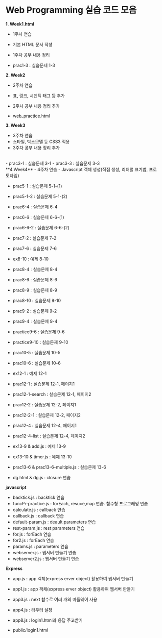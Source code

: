 # Web Programming 실습 코드 모음

**1. Week1.html**
   - 1주차 연습
   - 기본 HTML 문서 작성
   - 1주차 공부 내용 정리


   - prac1-3 : 실습문제 1-3


**2. Week2**
   - 2주차 연습
   - 표, 링크, 시맨틱 태그 등 추가
   - 2주차 공부 내용 정리 추가


   - web_practice.html


**3. Week3**
   - 3주차 연습
   - 스타일, 박스모델 등 CSS3 적용
   - 3주차 공부 내용 정리 추가
<br>
   - prac3-1 : 실습문제 3-1
   - prac3-3 : 실습문제 3-3
<br>
**4.Week4**
   - 4주차 연습
   - Javascript 객체 생성(직접 생성, 리터럴 표기법, 프로토타입)

- prac5-1 : 실습문제 5-1-(1)
- prac5-1-2 : 실습문제 5-1-(2)

- prac6-4 : 실습문제 6-4
- prac6-6 : 실습문제 6-6-(1)
- prac6-6-2 : 실습문제 6-6-(2)

- prac7-2 : 실습문제 7-2
- prac7-6 : 실습문제 7-6

- ex8-10 : 예제 8-10
- prac8-4 : 실습문제 8-4
- prac8-6 : 실습문제 8-6
- prac8-9 : 실습문제 8-9
- prac8-10 : 실습문제 8-10

- prac9-2 : 실습문제 9-2
- prac9-4 : 실습문제 9-4
- practice9-6 : 실습문제 9-6
- practice9-10 : 실습문제 9-10

- prac10-5 : 실습문제 10-5
- prac10-6 : 실습문제 10-6

- ex12-1 : 예제 12-1
- prac12-1 : 실습문제 12-1, 페이지1
- prac12-1-search : 실습문제 12-1, 페이지2
- prac12-2 : 실습문제 12-2, 페이지1
- prac12-2-1 : 실습문제 12-2, 페이지2
- prac12-4 : 실습문제 12-4, 페이지1
- prac12-4-list : 실습문제 12-4, 페이지2

- ex13-9 & add.js : 예제 13-9
- ex13-10 & timer.js : 예제 13-10
- prac13-6 & prac13-6-multiple.js : 실습문제 13-6

- dg.html & dg.js : closure 연습

**javascript**

- backtick.js : backtick 연습
- funcPr-practice.js : forEach, resuce,map 연습. 함수형 프로그래밍 연습
- calculate.js : callback 연습
- callback.js : callback 연습
- default-param.js : deault parameters 연습
- rest-param.js : rest parameters 연습
- for.js : forEach 연습
- for2.js : forEach 연습
- params.js : parameters 연습
- webserver.js : 웹서버 만들기 연습
- webserver2.js : 웹서버 만들기 연습


**Express**
- app.js : app 객체(express erver object) 활용하여 웹서버 만들기
- app1.js : app 객체(express erver object) 활용하여 웹서버 만들기
- app3.js : next 함수로 여러 개의 미들웨어 사용
- app4.js : 라우터 설정
- app8.js : login1.html과 응답 주고받기
  
- public/login1.html
